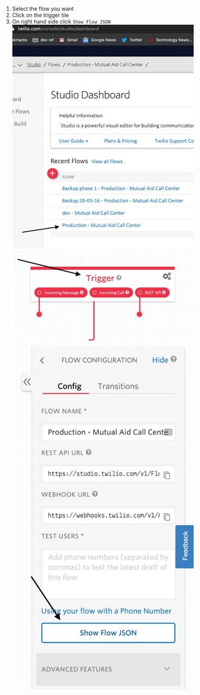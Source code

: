 1. Select the flow you want<br>
2. Click on the trigger tile<br>
3. On right hand side click `Show Flow JSON`<br>
![step 1](images/step1.jpg)<br>
![step 2](images/step2.jpg)<br>
![step 3](images/step3.jpg)<br>
